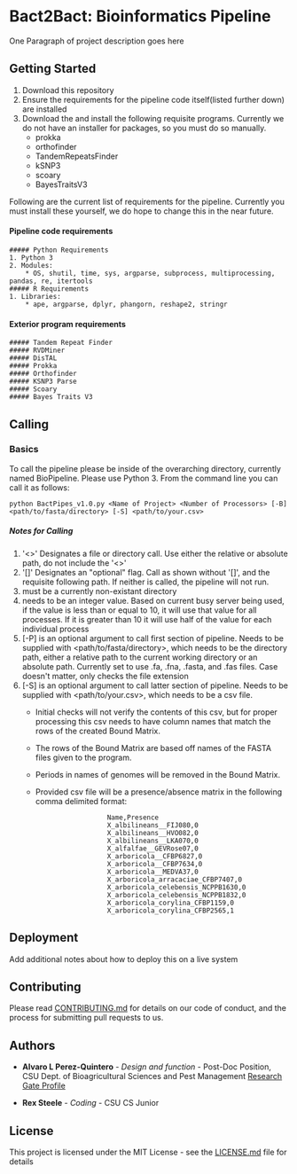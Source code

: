 # Bact2Bact: Bioinformatics Pipeline

One Paragraph of project description goes here

## Getting Started

1. Download this repository
2. Ensure the requirements for the pipeline code itself(listed further down) are installed
2. Download the and install the following requisite programs. Currently we do not have an installer for packages, so you must do so manually.
    - prokka
    - orthofinder
    - TandemRepeatsFinder
    - kSNP3
    - scoary
    - BayesTraitsV3

Following are the current list of requirements for the pipeline. Currently you must install these yourself, we do hope to change this in the near future.
   #### Pipeline code requirements
    ##### Python Requirements
    1. Python 3
    2. Modules:
        * OS, shutil, time, sys, argparse, subprocess, multiprocessing, pandas, re, itertools
    ##### R Requirements
    1. Libraries:
        * ape, argparse, dplyr, phangorn, reshape2, stringr
   #### Exterior program requirements
    ##### Tandem Repeat Finder
    ##### RVDMiner
    ##### DisTAL
    ##### Prokka
    ##### Orthofinder
    ##### KSNP3 Parse
    ##### Scoary
    ##### Bayes Traits V3

## Calling

### Basics 
To call the pipeline please be inside of the overarching directory, currently named BioPipeline. Please use Python 3. From the command line you can call it as follows:

    python BactPipes_v1.0.py <Name of Project> <Number of Processors> [-B] <path/to/fasta/directory> [-S] <path/to/your.csv>


 ##### Notes for Calling
 1. '<>' Designates a file or directory call. Use either the relative or absolute path, do not include the '<>'
 2. '[]' Designates an "optional" flag. Call as shown without '[]', and the requisite following path. If neither is called, the pipeline will not run.
 3. <Name of project> must be a currently non-existant directory
 4. <Number of Processors> needs to be an integer value. Based on current busy server being used, if the value is less than or equal to 10, it will use that value for all processes. If it is greater than 10 it will use half of the value for each individual process
 6. [-P] is an optional argument to call first section of pipeline. Needs to be supplied with <path/to/fasta/directory>, which      needs to be the directory path, either a relative path to the current working directory or an absolute path. Currently        set to use .fa, .fna, .fasta, and .fas files. Case doesn't matter, only checks the file extension
 7. [-S] is an optional argument to call latter section of pipeline. Needs to be supplied with <path/to/your.csv>, which needs      to be a csv file. 
    * Initial checks will not verify the contents of this csv, but for proper processing this csv needs to have column names that match the rows of the created Bound Matrix. 
    * The rows of the Bound Matrix are based off names of the FASTA files given to the program. 
    * Periods in names of genomes will be removed in the Bound Matrix.
    * Provided csv file will be a presence/absence matrix in the following comma delimited format:
    
                            Name,Presence
                            X_albilineans__FIJ080,0
                            X_albilineans__HVO082,0
                            X_albilineans__LKA070,0
                            X_alfalfae__GEVRose07,0
                            X_arboricola__CFBP6827,0
                            X_arboricola__CFBP7634,0
                            X_arboricola__MEDVA37,0
                            X_arboricola_arracaciae_CFBP7407,0
                            X_arboricola_celebensis_NCPPB1630,0
                            X_arboricola_celebensis_NCPPB1832,0
                            X_arboricola_corylina_CFBP1159,0
                            X_arboricola_corylina_CFBP2565,1


## Deployment

Add additional notes about how to deploy this on a live system

## Contributing

Please read [CONTRIBUTING.md](https://gist.github.com/PurpleBooth/b24679402957c63ec426) for details on our code of conduct, and the process for submitting pull requests to us.

## Authors

* **Alvaro L Perez-Quintero** - *Design and function* - Post-Doc Position, CSU Dept. of Bioagricultural Sciences and Pest Management
    [Research Gate Profile](https://www.researchgate.net/profile/Alvaro_L_Perez-Quintero)

* **Rex Steele**  - *Coding* - CSU CS Junior

## License

This project is licensed under the MIT License - see the [LICENSE.md](LICENSE.md) file for details
